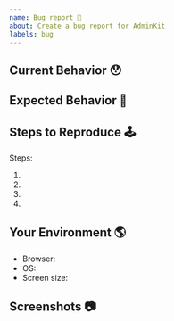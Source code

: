 ```yaml
---
name: Bug report 🐛
about: Create a bug report for AdminKit
labels: bug
---
```


<!-- Provide a general summary of the issue in the Title above -->

## Current Behavior 😯

<!-- Describe what happens instead of the expected behavior. -->

## Expected Behavior 🤔

<!-- Describe what should happen. -->

## Steps to Reproduce 🕹

<!-- Describe how to reproduce the issue -->

Steps:

1.
2.
3.
4.

## Your Environment 🌎

<!-- What browser, OS and screen size are you using -->

- Browser:
- OS:
- Screen size:

## Screenshots 📷

<!-- If applicable, add screenshots to help explain this problem. -->

